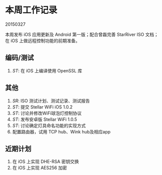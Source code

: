# 本周工作记录

20150327

本周发布 iOS 应用更新及 Android 第一版；配合曾磊完善 StarRiver ISO 文档；在 iOS 上做远程控制功能的前期准备。

## 编码/测试

1. *ST*: 在 iOS 上编译使用 OpenSSL 库

## 其他

1. *SR*: ISO 测试计划、测试记录、测试报告
2. *ST*: 提交 Stellar WiFi iOS 1.0.2
3. *ST*: 讨论并修改WiFi球泡灯控制协议
4. *ST*: 发布安卓版 Stellar WiFi 1.0.5
5. *ST*: 讨论确定灯具命名功能的实现方式
6. 配置路由器，试用 TCP hub、Wink hub及相应app


## 近期计划

1. 在 iOS 上实现 DHE-RSA 密钥交换
2. 在 iOS 上实现 AES256 加密

